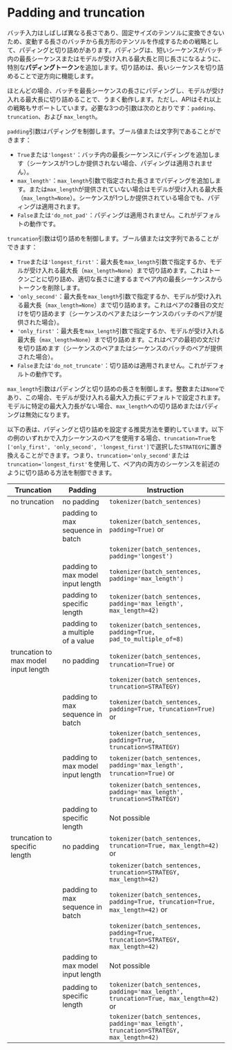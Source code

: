 <!--Copyright 2023 The HuggingFace Team. All rights reserved.

Licensed under the Apache License, Version 2.0 (the "License"); you may not use this file except in compliance with
the License. You may obtain a copy of the License at

http://www.apache.org/licenses/LICENSE-2.0

Unless required by applicable law or agreed to in writing, software distributed under the License is distributed on
an "AS IS" BASIS, WITHOUT WARRANTIES OR CONDITIONS OF ANY KIND, either express or implied. See the License for the
specific language governing permissions and limitations under the License.

⚠️ Note that this file is in Markdown but contain specific syntax for our doc-builder (similar to MDX) that may not be
rendered properly in your Markdown viewer.

-->

# Padding and truncation

バッチ入力はしばしば異なる長さであり、固定サイズのテンソルに変換できないため、変動する長さのバッチから長方形のテンソルを作成するための戦略として、パディングと切り詰めがあります。パディングは、短いシーケンスがバッチ内の最長シーケンスまたはモデルが受け入れる最大長と同じ長さになるように、特別な**パディングトークン**を追加します。切り詰めは、長いシーケンスを切り詰めることで逆方向に機能します。

ほとんどの場合、バッチを最長シーケンスの長さにパディングし、モデルが受け入れる最大長に切り詰めることで、うまく動作します。ただし、APIはそれ以上の戦略もサポートしています。必要な3つの引数は次のとおりです：`padding`、`truncation`、および `max_length`。

`padding`引数はパディングを制御します。ブール値または文字列であることができます：

  - `True`または`'longest'`：バッチ内の最長シーケンスにパディングを追加します（シーケンスが1つしか提供されない場合、パディングは適用されません）。
  - `max_length'`：`max_length`引数で指定された長さまでパディングを追加します。または`max_length`が提供されていない場合はモデルが受け入れる最大長（`max_length=None`）。シーケンスが1つしか提供されている場合でも、パディングは適用されます。
  - `False`または`'do_not_pad'`：パディングは適用されません。これがデフォルトの動作です。

`truncation`引数は切り詰めを制御します。ブール値または文字列であることができます：

  - `True`または`'longest_first'`：最大長を`max_length`引数で指定するか、モデルが受け入れる最大長（`max_length=None`）まで切り詰めます。これはトークンごとに切り詰め、適切な長さに達するまでペア内の最長シーケンスからトークンを削除します。
  - `'only_second'`：最大長を`max_length`引数で指定するか、モデルが受け入れる最大長（`max_length=None`）まで切り詰めます。これはペアの2番目の文だけを切り詰めます（シーケンスのペアまたはシーケンスのバッチのペアが提供された場合）。
  - `'only_first'`：最大長を`max_length`引数で指定するか、モデルが受け入れる最大長（`max_length=None`）まで切り詰めます。これはペアの最初の文だけを切り詰めます（シーケンスのペアまたはシーケンスのバッチのペアが提供された場合）。
  - `False`または`'do_not_truncate'`：切り詰めは適用されません。これがデフォルトの動作です。

`max_length`引数はパディングと切り詰めの長さを制御します。整数または`None`であり、この場合、モデルが受け入れる最大入力長にデフォルトで設定されます。モデルに特定の最大入力長がない場合、`max_length`への切り詰めまたはパディングは無効になります。

以下の表は、パディングと切り詰めを設定する推奨方法を要約しています。以下の例のいずれかで入力シーケンスのペアを使用する場合、`truncation=True`を`['only_first', 'only_second', 'longest_first']`で選択した`STRATEGY`に置き換えることができます。つまり、`truncation='only_second'`または`truncation='longest_first'`を使用して、ペア内の両方のシーケンスを前述のように切り詰める方法を制御できます。



| Truncation                           | Padding                           | Instruction                                                                                 |
|--------------------------------------|-----------------------------------|---------------------------------------------------------------------------------------------|
| no truncation                        | no padding                        | `tokenizer(batch_sentences)`                                                           |
|                                      | padding to max sequence in batch  | `tokenizer(batch_sentences, padding=True)` or                                          |
|                                      |                                   | `tokenizer(batch_sentences, padding='longest')`                                        |
|                                      | padding to max model input length | `tokenizer(batch_sentences, padding='max_length')`                                     |
|                                      | padding to specific length        | `tokenizer(batch_sentences, padding='max_length', max_length=42)`                      |
|                                      | padding to a multiple of a value  | `tokenizer(batch_sentences, padding=True, pad_to_multiple_of=8)`                       |
| truncation to max model input length | no padding                        | `tokenizer(batch_sentences, truncation=True)` or                                       |
|                                      |                                   | `tokenizer(batch_sentences, truncation=STRATEGY)`                                      |
|                                      | padding to max sequence in batch  | `tokenizer(batch_sentences, padding=True, truncation=True)` or                         |
|                                      |                                   | `tokenizer(batch_sentences, padding=True, truncation=STRATEGY)`                        |
|                                      | padding to max model input length | `tokenizer(batch_sentences, padding='max_length', truncation=True)` or                 |
|                                      |                                   | `tokenizer(batch_sentences, padding='max_length', truncation=STRATEGY)`                |
|                                      | padding to specific length        | Not possible                                                                                |
| truncation to specific length        | no padding                        | `tokenizer(batch_sentences, truncation=True, max_length=42)` or                        |
|                                      |                                   | `tokenizer(batch_sentences, truncation=STRATEGY, max_length=42)`                       |
|                                      | padding to max sequence in batch  | `tokenizer(batch_sentences, padding=True, truncation=True, max_length=42)` or          |
|                                      |                                   | `tokenizer(batch_sentences, padding=True, truncation=STRATEGY, max_length=42)`         |
|                                      | padding to max model input length | Not possible                                                                                |
|                                      | padding to specific length        | `tokenizer(batch_sentences, padding='max_length', truncation=True, max_length=42)` or  |
|                                      |                                   | `tokenizer(batch_sentences, padding='max_length', truncation=STRATEGY, max_length=42)` |
